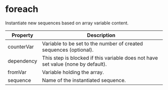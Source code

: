# foreach

Instantiate new sequences based on array variable content. 

| Property | Description |
| ------- | -------- |
| counterVar | Variable to be set to the number of created sequences (optional).  |
| dependency | This step is blocked if this variable does not have set value (none by default).  |
| fromVar | Variable holding the array.  |
| sequence | Name of the instantiated sequence.  |

